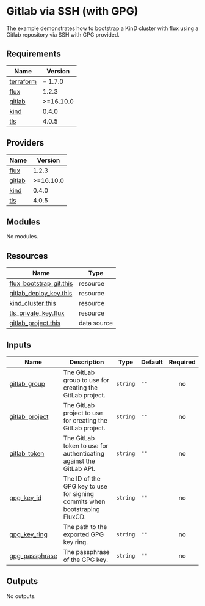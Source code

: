 # Gitlab via SSH (with GPG)

The example demonstrates how to bootstrap a KinD cluster with flux using a Gitlab repository via SSH with GPG provided.

<!-- BEGINNING OF PRE-COMMIT-TERRAFORM DOCS HOOK -->
## Requirements

| Name | Version |
|------|---------|
| <a name="requirement_terraform"></a> [terraform](#requirement\_terraform) | = 1.7.0 |
| <a name="requirement_flux"></a> [flux](#requirement\_flux) | 1.2.3 |
| <a name="requirement_gitlab"></a> [gitlab](#requirement\_gitlab) | >=16.10.0 |
| <a name="requirement_kind"></a> [kind](#requirement\_kind) | 0.4.0 |
| <a name="requirement_tls"></a> [tls](#requirement\_tls) | 4.0.5 |

## Providers

| Name | Version |
|------|---------|
| <a name="provider_flux"></a> [flux](#provider\_flux) | 1.2.3 |
| <a name="provider_gitlab"></a> [gitlab](#provider\_gitlab) | >=16.10.0 |
| <a name="provider_kind"></a> [kind](#provider\_kind) | 0.4.0 |
| <a name="provider_tls"></a> [tls](#provider\_tls) | 4.0.5 |

## Modules

No modules.

## Resources

| Name | Type |
|------|------|
| [flux_bootstrap_git.this](https://registry.terraform.io/providers/fluxcd/flux/1.2.3/docs/resources/bootstrap_git) | resource |
| [gitlab_deploy_key.this](https://registry.terraform.io/providers/gitlabhq/gitlab/latest/docs/resources/deploy_key) | resource |
| [kind_cluster.this](https://registry.terraform.io/providers/tehcyx/kind/0.4.0/docs/resources/cluster) | resource |
| [tls_private_key.flux](https://registry.terraform.io/providers/hashicorp/tls/4.0.5/docs/resources/private_key) | resource |
| [gitlab_project.this](https://registry.terraform.io/providers/gitlabhq/gitlab/latest/docs/data-sources/project) | data source |

## Inputs

| Name | Description | Type | Default | Required |
|------|-------------|------|---------|:--------:|
| <a name="input_gitlab_group"></a> [gitlab\_group](#input\_gitlab\_group) | The GitLab group to use for creating the GitLab project. | `string` | `""` | no |
| <a name="input_gitlab_project"></a> [gitlab\_project](#input\_gitlab\_project) | The GitLab project to use for creating the GitLab project. | `string` | `""` | no |
| <a name="input_gitlab_token"></a> [gitlab\_token](#input\_gitlab\_token) | The GitLab token to use for authenticating against the GitLab API. | `string` | `""` | no |
| <a name="input_gpg_key_id"></a> [gpg\_key\_id](#input\_gpg\_key\_id) | The ID of the GPG key to use for signing commits when bootstraping FluxCD. | `string` | `""` | no |
| <a name="input_gpg_key_ring"></a> [gpg\_key\_ring](#input\_gpg\_key\_ring) | The path to the exported GPG key ring. | `string` | `""` | no |
| <a name="input_gpg_passphrase"></a> [gpg\_passphrase](#input\_gpg\_passphrase) | The passphrase of the GPG key. | `string` | `""` | no |

## Outputs

No outputs.
<!-- END OF PRE-COMMIT-TERRAFORM DOCS HOOK -->
